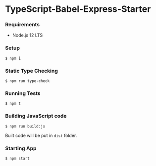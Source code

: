 # TypeScript-Babel-Express-Starter

### Requirements

* Node.js 12 LTS

### Setup

```shell script
$ npm i
```

### Static Type Checking

```shell script
$ npm run type-check
```

### Running Tests
```shell script
$ npm t
```

### Building JavaScript code
```shell script
$ npm run build:js
```

Built code will be put in `dist` folder.

### Starting App

```shell script
$ npm start
```
